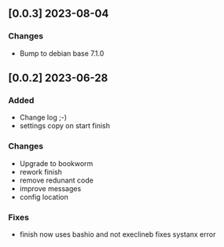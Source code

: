 ## [0.0.3] 2023-08-04

### Changes
 - Bump to debian base 7.1.0

## [0.0.2] 2023-06-28
### Added
- Change log ;-)
- settings copy on start finish

### Changes
- Upgrade to bookworm
- rework finish
- remove redunant code
- improve messages
- config location

### Fixes
- finish now uses bashio and not execlineb fixes systanx error

